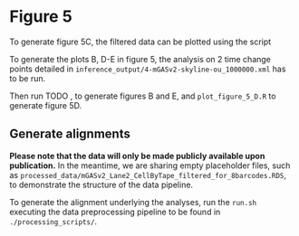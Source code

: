# Figure 5

To generate figure 5C, the filtered data can be plotted using the script 


To generate the plots B, D-E in figure 5, the analysis on 2 time change points detailed in `inference_output/4-mGASv2-skyline-ou_1000000.xml` has to be run.

Then run TODO , to generate figures B and E, and `plot_figure_5_D.R` to generate figure 5D.

## Generate alignments

**Please note that the data will only be made publicly available upon publication.** In the meantime, we are sharing empty placeholder files, such as `processed_data/mGASv2_Lane2_CellByTape_filtered_for_8barcodes.RDS`, to demonstrate the structure of the data pipeline.


To generate the alignment underlying the analyses, run the `run.sh` executing the data preprocessing pipeline to be found in  `./processing_scripts/`.
